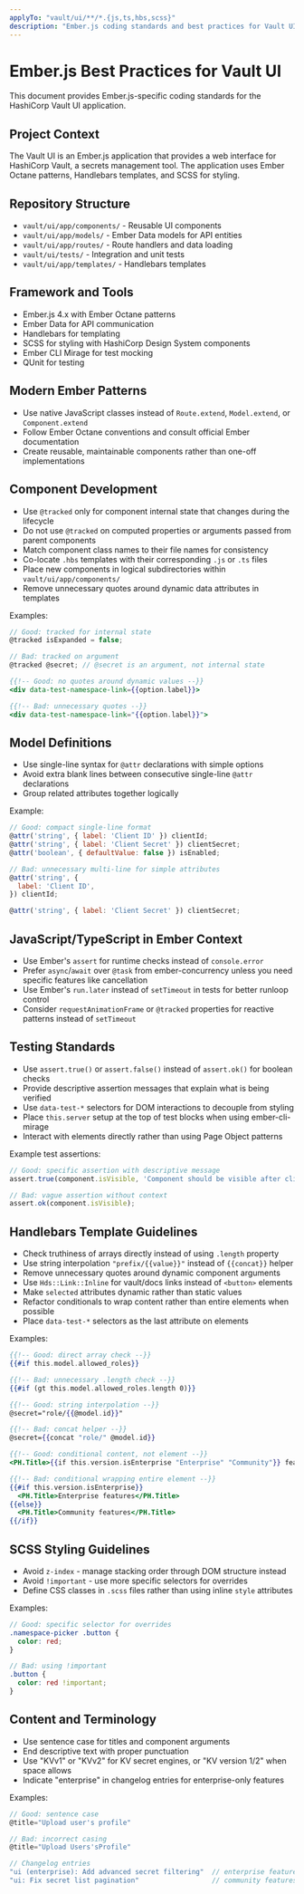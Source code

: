 ```yaml
---
applyTo: "vault/ui/**/*.{js,ts,hbs,scss}"
description: "Ember.js coding standards and best practices for Vault UI"
---
```


# Ember.js Best Practices for Vault UI

This document provides Ember.js-specific coding standards for the HashiCorp Vault UI application.

## Project Context
The Vault UI is an Ember.js application that provides a web interface for HashiCorp Vault, a secrets management tool. The application uses Ember Octane patterns, Handlebars templates, and SCSS for styling.

## Repository Structure
- `vault/ui/app/components/` - Reusable UI components  
- `vault/ui/app/models/` - Ember Data models for API entities
- `vault/ui/app/routes/` - Route handlers and data loading
- `vault/ui/tests/` - Integration and unit tests
- `vault/ui/app/templates/` - Handlebars templates

## Framework and Tools
- Ember.js 4.x with Ember Octane patterns
- Ember Data for API communication  
- Handlebars for templating
- SCSS for styling with HashiCorp Design System components
- Ember CLI Mirage for test mocking
- QUnit for testing

## Modern Ember Patterns
- Use native JavaScript classes instead of `Route.extend`, `Model.extend`, or `Component.extend`
- Follow Ember Octane conventions and consult official Ember documentation
- Create reusable, maintainable components rather than one-off implementations

## Component Development
- Use `@tracked` only for component internal state that changes during the lifecycle
- Do not use `@tracked` on computed properties or arguments passed from parent components
- Match component class names to their file names for consistency
- Co-locate `.hbs` templates with their corresponding `.js` or `.ts` files
- Place new components in logical subdirectories within `vault/ui/app/components/`
- Remove unnecessary quotes around dynamic data attributes in templates

Examples:
```javascript
// Good: tracked for internal state
@tracked isExpanded = false;

// Bad: tracked on argument
@tracked @secret; // @secret is an argument, not internal state
```

```handlebars
{{!-- Good: no quotes around dynamic values --}}
<div data-test-namespace-link={{option.label}}>

{{!-- Bad: unnecessary quotes --}}
<div data-test-namespace-link="{{option.label}}">
```

## Model Definitions
- Use single-line syntax for `@attr` declarations with simple options
- Avoid extra blank lines between consecutive single-line `@attr` declarations
- Group related attributes together logically

Example:
```javascript
// Good: compact single-line format
@attr('string', { label: 'Client ID' }) clientId;
@attr('string', { label: 'Client Secret' }) clientSecret;
@attr('boolean', { defaultValue: false }) isEnabled;

// Bad: unnecessary multi-line for simple attributes
@attr('string', {
  label: 'Client ID',
}) clientId;

@attr('string', { label: 'Client Secret' }) clientSecret;
```

## JavaScript/TypeScript in Ember Context
- Use Ember's `assert` for runtime checks instead of `console.error`
- Prefer `async`/`await` over `@task` from ember-concurrency unless you need specific features like cancellation
- Use Ember's `run.later` instead of `setTimeout` in tests for better runloop control
- Consider `requestAnimationFrame` or `@tracked` properties for reactive patterns instead of `setTimeout`

## Testing Standards
- Use `assert.true()` or `assert.false()` instead of `assert.ok()` for boolean checks
- Provide descriptive assertion messages that explain what is being verified
- Use `data-test-*` selectors for DOM interactions to decouple from styling
- Place `this.server` setup at the top of test blocks when using ember-cli-mirage
- Interact with elements directly rather than using Page Object patterns

Example test assertions:
```javascript
// Good: specific assertion with descriptive message
assert.true(component.isVisible, 'Component should be visible after clicking toggle');

// Bad: vague assertion without context
assert.ok(component.isVisible);
```

## Handlebars Template Guidelines
- Check truthiness of arrays directly instead of using `.length` property
- Use string interpolation `"prefix/{{value}}"` instead of `{{concat}}` helper  
- Remove unnecessary quotes around dynamic component arguments
- Use `Hds::Link::Inline` for vault/docs links instead of `<button>` elements
- Make `selected` attributes dynamic rather than static values
- Refactor conditionals to wrap content rather than entire elements when possible
- Place `data-test-*` selectors as the last attribute on elements

Examples:
```handlebars
{{!-- Good: direct array check --}}
{{#if this.model.allowed_roles}}

{{!-- Bad: unnecessary .length check --}}
{{#if (gt this.model.allowed_roles.length 0)}}

{{!-- Good: string interpolation --}}
@secret="role/{{@model.id}}"

{{!-- Bad: concat helper --}}
@secret={{concat "role/" @model.id}}

{{!-- Good: conditional content, not element --}}
<PH.Title>{{if this.version.isEnterprise "Enterprise" "Community"}} features</PH.Title>

{{!-- Bad: conditional wrapping entire element --}}
{{#if this.version.isEnterprise}}
  <PH.Title>Enterprise features</PH.Title>
{{else}}
  <PH.Title>Community features</PH.Title>
{{/if}}
```

## SCSS Styling Guidelines
- Avoid `z-index` - manage stacking order through DOM structure instead
- Avoid `!important` - use more specific selectors for overrides
- Define CSS classes in `.scss` files rather than using inline `style` attributes

Examples:
```scss
// Good: specific selector for overrides
.namespace-picker .button {
  color: red;
}

// Bad: using !important
.button {
  color: red !important;
}
```

## Content and Terminology
- Use sentence case for titles and component arguments
- End descriptive text with proper punctuation
- Use "KVv1" or "KVv2" for KV secret engines, or "KV version 1/2" when space allows
- Indicate "enterprise" in changelog entries for enterprise-only features

Examples:
```javascript
// Good: sentence case
@title="Upload user's profile"

// Bad: incorrect casing  
@title="Upload Users'sProfile"

// Changelog entries
"ui (enterprise): Add advanced secret filtering"  // enterprise features
"ui: Fix secret list pagination"                  // community features
```


